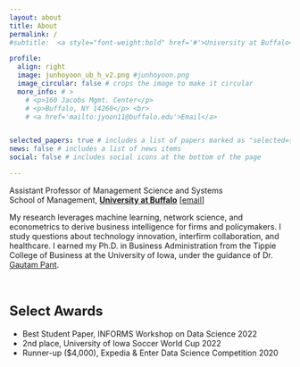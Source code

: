 ```yaml
---
layout: about
title: About
permalink: /
#subtitle:  <a style="font-weight:bold" href='#'>University at Buffalo</a>. School of Management. <a href='mailto:jyoon11@uiowa.edu'>email</a>

profile:
  align: right
  image: junhoyoon_ub_h_v2.png #junhoyoon.png
  image_circular: false # crops the image to make it circular
  more_info: # >
    # <p>160 Jacobs Mgmt. Center</p>
    # <p>Buffalo, NY 14260</p> <br>
    # <a href='mailto:jyoon11@buffalo.edu'>Email</a>


selected_papers: true # includes a list of papers marked as "selected={true}"
news: false # includes a list of news items
social: false # includes social icons at the bottom of the page

---
```


 Assistant Professor of Management Science and Systems <br> School of Management, <a style="font-weight:bold" href='https://management.buffalo.edu/faculty/academic-departments/management-science-systems/faculty/junho-yoon.html'>University at Buffalo</a>  [<a href='mailto:jyoon11@buffalo.edu'>email</a>]



My research leverages machine learning, network science, and econometrics to derive business intelligence for firms and policymakers. I study questions about technology innovation, interfirm collaboration, and healthcare. I earned my Ph.D. in Business Administration from the Tippie College of Business at the University of Iowa, under the guidance of Dr. [Gautam Pant](https://sites.google.com/view/gautam-pant).



<br>

## <span style="font-size: 24px;"> Select Awards </span>

- Best Student Paper, INFORMS Workshop on Data Science 2022
- 2nd place, University of Iowa Soccer World Cup 2022
- Runner-up ($4,000),  Expedia & Enter Data Science Competition 2020




<!--[CV](/assets/pdf/junhoyoon_cv.pdf)-->


<!--Write your biography here. Tell the world about yourself. Link to your favorite [subreddit](http://reddit.com). You can put a picture in, too. The code is already in, just name your picture `prof_pic.jpg` and put it in the `img/` folder.

Put your address / P.O. box / other info right below your picture. You can also disable any of these elements by editing `profile` property of the YAML header of your `_pages/about.md`. Edit `_bibliography/papers.bib` and Jekyll will render your [publications page](/al-folio/publications/) automatically.

Link to your social media connections, too. This theme is set up to use [Font Awesome icons](https://fontawesome.com/) and [Academicons](https://jpswalsh.github.io/academicons/), like the ones below. Add your Facebook, Twitter, LinkedIn, Google Scholar, or just disable all of them.-->

